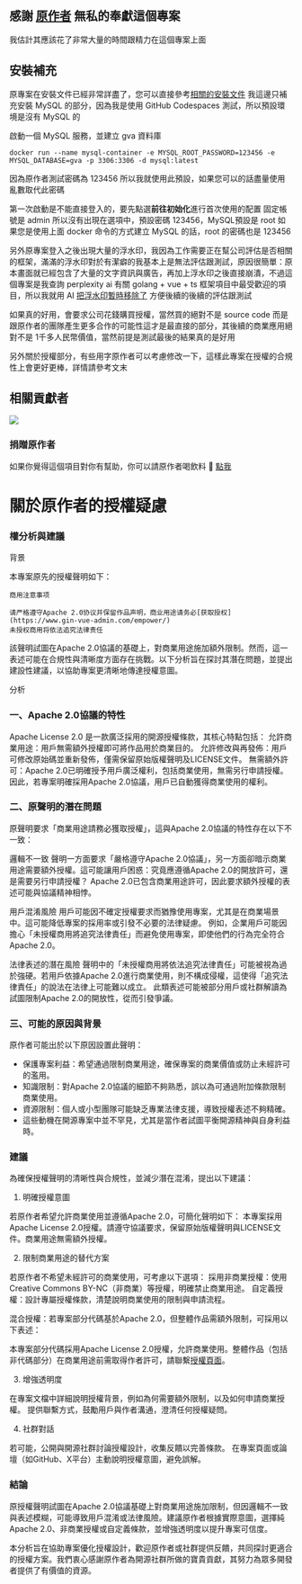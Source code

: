 ## 感謝 [原作者](https://www.gin-vue-admin.com/about/join.html) 無私的奉獻這個專案

我估計其應該花了非常大量的時間跟精力在這個專案上面

## 安裝補充

原專案在安裝文件已經非常詳盡了，您可以直接參考[相關的安裝文件](https://github.com/flipped-aurora/gin-vue-admin/blob/main/README.md)
我這邊只補充安裝 MySQL 的部分，因為我是使用 GitHub Codespaces 測試，所以預設環境是沒有 MySQL 的

啟動一個 MySQL 服務，並建立 gva 資料庫

```
docker run --name mysql-container -e MYSQL_ROOT_PASSWORD=123456 -e MYSQL_DATABASE=gva -p 3306:3306 -d mysql:latest
```

因為原作者測試密碼為 123456 所以我就使用此預設，如果您可以的話盡量使用亂數取代此密碼

第一次啟動是不能直接登入的，要先點選**前往初始化**進行首次使用的配置
固定帳號是 admin 所以沒有出現在選項中，預設密碼 123456，MySQL預設是 root
如果您是使用上面 docker 命令的方式建立 MySQL 的話，root 的密碼也是 123456

另外原專案登入之後出現大量的浮水印，我因為工作需要正在幫公司評估是否相關的框架，滿滿的浮水印對於有潔癖的我基本上是無法評估跟測試，原因很簡單：原本畫面就已經包含了大量的文字資訊與廣告，再加上浮水印之後直接崩潰，不過這個專案是我查詢 perplexity ai 有關 golang + vue + ts 框架項目中最受歡迎的項目，所以我就用 AI [把浮水印暫時移除了](https://github.com/stanwu/gin-vue-admin/commit/9b65c6f4ebc0da0a36d39fdd637ea74c92fd7774) 方便後續的後續的評估跟測試

如果真的好用，會要求公司花錢購買授權，當然買的絕對不是 source code 而是跟原作者的團隊產生更多合作的可能性這才是最直接的部分，其後續的商業應用絕對不是 1千多人民幣價值，當然前提是測試最後的結果真的是好用

另外關於授權部分，有些用字原作者可以考慮修改一下，這樣此專案在授權的合規性上會更好更棒，詳情請參考文末

## 相關貢獻者

<a href="https://github.com/flipped-aurora/gin-vue-admin/graphs/contributors">
  <img src="https://contrib.rocks/image?repo=flipped-aurora/gin-vue-admin" />
</a>

### 捐贈原作者

如果你覺得這個項目對你有幫助，你可以請原作者喝飲料 :tropical_drink: [點我](https://www.gin-vue-admin.com/coffee/index.html)

# 關於原作者的授權疑慮

### 權分析與建議

背景

本專案原先的授權聲明如下：

```
商用注意事项

请严格遵守Apache 2.0协议并保留作品声明，商业用途请务必[获取授权](https://www.gin-vue-admin.com/empower/)  
未授权商用将依法追究法律责任
```

該聲明試圖在Apache 2.0協議的基礎上，對商業用途施加額外限制。然而，這一表述可能在合規性與清晰度方面存在挑戰。以下分析旨在探討其潛在問題，並提出建設性建議，以協助專案更清晰地傳達授權意圖。

分析

### 一、Apache 2.0協議的特性
Apache License 2.0 是一款廣泛採用的開源授權條款，其核心特點包括：
允許商業用途：用戶無需額外授權即可將作品用於商業目的。
允許修改與再發佈：用戶可修改原始碼並重新發佈，僅需保留原始版權聲明及LICENSE文件。
無需額外許可：Apache 2.0已明確授予用戶廣泛權利，包括商業使用，無需另行申請授權。
因此，若專案明確採用Apache 2.0協議，用戶已自動獲得商業使用的權利。

### 二、原聲明的潛在問題

原聲明要求「商業用途請務必獲取授權」，這與Apache 2.0協議的特性存在以下不一致：

邏輯不一致
聲明一方面要求「嚴格遵守Apache 2.0協議」，另一方面卻暗示商業用途需要額外授權。這可能讓用戶困惑：究竟應遵循Apache 2.0的開放許可，還是需要另行申請授權？
Apache 2.0已包含商業用途許可，因此要求額外授權的表述可能與協議精神相悖。

用戶混淆風險
用戶可能因不確定授權要求而猶豫使用專案，尤其是在商業場景中。這可能降低專案的採用率或引發不必要的法律疑慮。
例如，企業用戶可能因擔心「未授權商用將追究法律責任」而避免使用專案，即使他們的行為完全符合Apache 2.0。

法律表述的潛在風險
聲明中的「未授權商用將依法追究法律責任」可能被視為過於強硬。若用戶依據Apache 2.0進行商業使用，則不構成侵權，這使得「追究法律責任」的說法在法律上可能難以成立。
此類表述可能被部分用戶或社群解讀為試圖限制Apache 2.0的開放性，從而引發爭議。

### 三、可能的原因與背景

原作者可能出於以下原因設置此聲明：
- 保護專案利益：希望通過限制商業用途，確保專案的商業價值或防止未經許可的濫用。
- 知識限制：對Apache 2.0協議的細節不夠熟悉，誤以為可通過附加條款限制商業使用。
- 資源限制：個人或小型團隊可能缺乏專業法律支援，導致授權表述不夠精確。
- 這些動機在開源專案中並不罕見，尤其是當作者試圖平衡開源精神與自身利益時。

### 建議

為確保授權聲明的清晰性與合規性，並減少潛在混淆，提出以下建議：

1. 明確授權意圖

若原作者希望允許商業使用並遵循Apache 2.0，可簡化聲明如下：
本專案採用Apache License 2.0授權。請遵守協議要求，保留原始版權聲明與LICENSE文件。商業用途無需額外授權。

2. 限制商業用途的替代方案

若原作者不希望未經許可的商業使用，可考慮以下選項：
採用非商業授權：使用Creative Commons BY-NC（非商業）等授權，明確禁止商業用途。
自定義授權：設計專屬授權條款，清楚說明商業使用的限制與申請流程。

混合授權：若專案部分代碼基於Apache 2.0，但整體作品需額外限制，可採用以下表述：

本專案部分代碼採用Apache License 2.0授權，允許商業使用。整體作品（包括非代碼部分）在商業用途前需取得作者許可，請聯繫[授權頁面](https://www.gin-vue-admin.com/empower/)。

3. 增強透明度

在專案文檔中詳細說明授權背景，例如為何需要額外限制，以及如何申請商業授權。
提供聯繫方式，鼓勵用戶與作者溝通，澄清任何授權疑問。

4. 社群對話

若可能，公開與開源社群討論授權設計，收集反饋以完善條款。
在專案頁面或論壇（如GitHub、X平台）主動說明授權意圖，避免誤解。

### 結論

原授權聲明試圖在Apache 2.0協議基礎上對商業用途施加限制，但因邏輯不一致與表述模糊，可能導致用戶混淆或法律風險。建議原作者根據實際意圖，選擇純Apache 2.0、非商業授權或自定義條款，並增強透明度以提升專案可信度。

本分析旨在協助專案優化授權設計，歡迎原作者或社群提供反饋，共同探討更適合的授權方案。我們衷心感謝原作者為開源社群所做的寶貴貢獻，其努力為眾多開發者提供了有價值的資源。
